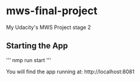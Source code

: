 # mws-final-project
My Udacity's MWS Project stage 2

## Starting the App

'''
nmp run start
'''

You will find the app running at: http://localhost:8081

